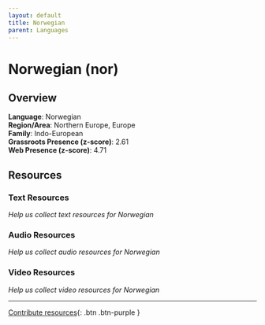 ```yaml
---
layout: default
title: Norwegian
parent: Languages
---
```


# Norwegian (nor)

## Overview

**Language**: Norwegian  
**Region/Area**: Northern Europe, Europe  
**Family**: Indo-European  
**Grassroots Presence (z-score)**: 2.61  
**Web Presence (z-score)**: 4.71  

## Resources

### Text Resources
*Help us collect text resources for Norwegian*

### Audio Resources
*Help us collect audio resources for Norwegian*

### Video Resources
*Help us collect video resources for Norwegian*

---

[Contribute resources](https://forms.office.com/e/1SfLJx3u1r){: .btn .btn-purple }
